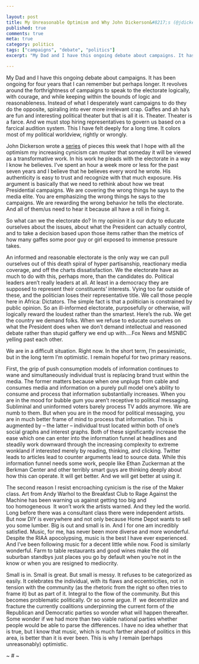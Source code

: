 ```yaml
---

layout: post
title: My Unreasonable Optimism and Why John Dickerson&#8217;s (@jdickerson) Series Should Matter
published: true
comments: true
meta: true
category: politics
tags: ["campaigns", "debate", "politics"]
excerpt: "My Dad and I have this ongoing debate about campaigns. It has been ongoing for four years that I can remember but perhaps longer. It revolves around the forthrightness of campaigns to speak to the electorate logically, with courage, and while keeping within the bounds of logic and reasonableness. Instead of what I desperately want campaigns to do they do the opposite, spiraling into ever more irrelevant crap. Gaffes and ah ha’s are fun and interesting political theater but that is all it is. Theater. Theater is a farce. And we must stop hiring representatives to govern us based on a farcical audition system. This I have felt deeply for a long time. It colors most of my political worldview, rightly or wrongly."

---
```


My Dad and I have this ongoing debate about campaigns. It has been ongoing for four years that I can remember but perhaps longer. It revolves around the forthrightness of campaigns to speak to the electorate logically, with courage, and while keeping within the bounds of logic and reasonableness. Instead of what I desperately want campaigns to do they do the opposite, spiraling into ever more irrelevant crap. Gaffes and ah ha’s are fun and interesting political theater but that is all it is. Theater. Theater is a farce. And we must stop hiring representatives to govern us based on a farcical audition system. This I have felt deeply for a long time. It colors most of my political worldview, rightly or wrongly.

John Dickerson wrote a [series][1] of pieces this week that I hope with all the optimism my increasing cynicism can muster that someday it will be viewed as a transformative work. In his work he pleads with the electorate in a way I know he believes. I’ve spent an hour a week more or less for the past seven years and I believe that he believes every word he wrote. His authenticity is easy to trust and recognize with that much exposure. His argument is basically that we need to rethink about how we treat Presidential campaigns. We are covering the wrong things he says to the media elite. You are emphasizing the wrong things he says to the campaigns. We are rewarding the wrong behavior he tells the electorate. And all of them/us need to hear it because all have a roll in fixing it.

 [1]: http://wsl.so/WyS3iH "How To Measure for a President, by John Dickerson"

So what can we the electorate do? In my opinion it is our duty to educate ourselves about the issues, about what the President can actually control, and to take a decision based upon those items rather than the metrics of how many gaffes some poor guy or girl exposed to immense pressure takes.

An informed and reasonable electorate is the only way we can pull ourselves out of this death spiral of hyper partisanship, reactionary media coverage, and off the charts dissatisfaction. We the electorate have as much to do with this, perhaps more, than the candidates do. Political leaders aren’t really leaders at all. At least in a democracy they are supposed to represent their constituents’ interests. Vying too far outside of these, and the politician loses their representative title. We call those people here in Africa: Dictators. The simple fact is that a politician is constrained by public opinion. So an ill-informed electorate, purposefully or otherwise, will logically reward the loudest rather than the smartest. Here’s the rub. We get the country we demand folks. When we refuse to educate ourselves on what the President does when we don’t demand intellectual and reasoned debate rather than stupid gaffery we end up with….Fox News and MSNBC yelling past each other.

We are in a difficult situation. Right now. In the short term, I’m pessimistic, but in the long term I’m optimistic. I remain hopeful for two primary reasons.

First, the grip of push consumption models of information continues to wane and simultaneously individual trust is replacing brand trust within the media. The former matters because when one unplugs from cable and consumes media and information on a purely pull model one’s ability to consume and process that information substantially increases. When you are in the mood for bubble gum you aren’t receptive to political messaging. Subliminal and uninformed voters barely process TV adds anymore. We are numb to them. But when you are in the mood for political messaging, you are in much better frame of mind to process that information. This is augmented by – the latter – individual trust located within both of one’s social graphs and interest graphs. Both of these significantly increase the ease which one can enter into the information funnel at headlines and steadily work downward through the increasing complexity to extreme wonkland if interested merely by reading, thinking, and clicking. Twitter leads to articles lead to counter arguments lead to source data. While this information funnel needs some work, people like Ethan Zuckerman at the Berkman Center and other terribly smart guys are thinking deeply about how this can operate. It will get better. And we will get better at using it.

The second reason I resist encroaching cynicism is the rise of the Maker class. Art from Andy Warhol to the Breakfast Club to Rage Against the Machine has been warning us against getting too big and too homogeneous  It won’t work the artists warned. And they led the world. Long before there was a consultant class there were independent artists. But now DIY is everywhere and not only because Home Depot wants to sell you some lumber. Big is out and small is in. And I for one am incredibly satisfied. Music, for me, has never been more diverse and more wonderful. Despite the RIAA apocolypsing, music is the best I have ever experienced. And I’ve been following music for a decent little while now. Food is similarly wonderful. Farm to table restaurants and good wines make the old suburban standbys just places you go by default when you’re not in the know or when you are resigned to mediocrity.

Small is in. Small is great. But small is messy. It refuses to be categorized as easily. It celebrates the individual, with its flaws and eccentricities, not in tension with the community (as the rhetoric from the right so often tries to frame it) but as part of it. Integral to the flow of the community. But this becomes problematic politically. Or so some argue. If  we decentralize and fracture the currently coalitions underpinning the current form of the Republican and Democratic parties so wonder what will happen thereafter. Some wonder if we had more than two viable national parties whether people would be able to parse the differences. I have no idea whether that is true, but I know that music, which is much farther ahead of politics in this area, is better than it is ever been. This is why I remain (perhaps unreasonably) optimistic.

~ # ~